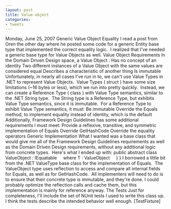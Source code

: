 ```yaml
---
layout: post
title: Value-object
categories:
- tweets
---
```

Monday, June 25, 2007
Generic Value Object Equality
I read a post from Oren the other day where he posted some code for a generic Entity base type that implemented the correct equality logic.  I realized that I've needed a generic base type for Value Objects as well.
Value Object Requirements
In the Domain Driven Design space, a Value Object :
Has no concept of an identity
Two different instances of a Value Object with the same values are considered equal
Describes a characteristic of another thing
Is immutable
Unfortunately, in nearly all cases I've run in to, we can't use Value Types in .NET to represent Value Objects.  Value Types ( struct ) have some size limitations (~16 bytes or less), which we run into pretty quickly.  Instead, we can create a Reference Type ( class ) with Value Type semantics, similar to the .NET String type.  The String type is a Reference Type, but exhibits Value Type semantics, since it is immutable.  For a Reference Type to exhibit Value Type semantics, it must:
Be immutable
Override the Equals method, to implement equality instead of identity, which is the default
Additionally, Framework Design Guidelines has some additional requirements I must meet:
Provide a reflexive, transitive, and symmetric implementation of Equals
Override GetHashCode
Override the equality operators
Generic Implementation
What I wanted was a base class that would give me all of the Framework Design Guidelines requirements as well as the Domain Driven Design requirements, without any additional logic from concrete types.  Here's what I ended up with:
public abstract class ValueObject<T> : IEquatable<T>
    where T : ValueObject<T>
    }
}
I borrowed a little bit from the .NET ValueType base class for the implementation of Equals.  The ValueObject<T> type uses reflection to access and compare all internal fields for Equals, as well as for GetHashCode.  All implementers will need to do is to ensure that their concrete type is immutable, and they're done.
I could probably optimize the reflection calls and cache them, but this implementation is mainly for reference anyway.
The Tests
Just for completeness, I'll include the set of NUnit tests I used to write this class up.  I think the tests describe the intended behavior well enough.
[TestFixture]
